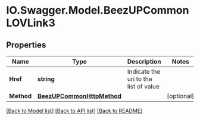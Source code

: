 # IO.Swagger.Model.BeezUPCommonLOVLink3
## Properties

Name | Type | Description | Notes
------------ | ------------- | ------------- | -------------
**Href** | **string** | Indicate the uri to the list of value | 
**Method** | [**BeezUPCommonHttpMethod**](BeezUPCommonHttpMethod.md) |  | [optional] 

[[Back to Model list]](../README.md#documentation-for-models) [[Back to API list]](../README.md#documentation-for-api-endpoints) [[Back to README]](../README.md)

